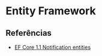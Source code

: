 # Entity Framework

## Referências

- [EF Core 1.1 Notification entities](https://blog.oneunicorn.com/2016/11/16/notification-entities-in-ef-core-1-1/)
